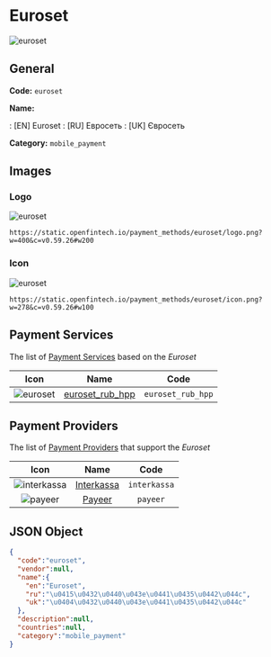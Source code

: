 
# Euroset 
![euroset](https://static.openfintech.io/payment_methods/euroset/logo.png?w=400&c=v0.59.26#w200)  

## General 
**Code:** `euroset` 
 
**Name:** 
 
:	[EN] Euroset 
:	[RU] Евросеть 
:	[UK] Євросеть 
 
**Category:** `mobile_payment` 
 

## Images 

### Logo 
![euroset](https://static.openfintech.io/payment_methods/euroset/logo.png?w=400&c=v0.59.26#w200)  

```
https://static.openfintech.io/payment_methods/euroset/logo.png?w=400&c=v0.59.26#w200
```  

### Icon 
![euroset](https://static.openfintech.io/payment_methods/euroset/icon.png?w=278&c=v0.59.26#w100)  

```
https://static.openfintech.io/payment_methods/euroset/icon.png?w=278&c=v0.59.26#w100
```  

## Payment Services 
 
The list of [Payment Services](#) based on the _Euroset_ 

|Icon|Name|Code| 
|:---:|:---:|:---:| 
|![euroset](https://static.openfintech.io/payment_methods/euroset/icon.png?w=278&c=v0.59.26#w100) |[euroset_rub_hpp](#)|`euroset_rub_hpp`| 
 

## Payment Providers 
 
The list of [Payment Providers](/providers) that support the _Euroset_ 

|Icon|Name|Code| 
|:---:|:---:|:---:| 
|![interkassa](https://static.openfintech.io/payment_providers/interkassa/icon.svg?w=278&c=v0.59.26#w100) |[Interkassa](/payment-providers/interkassa)|`interkassa`| 
|![payeer](https://static.openfintech.io/payment_providers/payeer/icon.png?w=278&c=v0.59.26#w100) |[Payeer](/payment-providers/payeer)|`payeer`| 
 

## JSON Object 

```json
{
  "code":"euroset",
  "vendor":null,
  "name":{
    "en":"Euroset",
    "ru":"\u0415\u0432\u0440\u043e\u0441\u0435\u0442\u044c",
    "uk":"\u0404\u0432\u0440\u043e\u0441\u0435\u0442\u044c"
  },
  "description":null,
  "countries":null,
  "category":"mobile_payment"
}
```  
